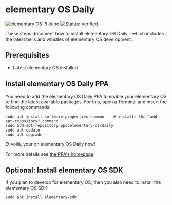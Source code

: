 # elementary OS Daily

![elementary OS: 5 Juno](https://img.shields.io/badge/elementary%C2%A0OS-5%20Juno-007aff)
![Status: Verified](https://img.shields.io/badge/status-verified-58c633)

These steps document how to install elementary OS Daily - which includes the latest bells and whistles of elementary OS development.

## Prerequisites

- Latest elementary OS installed

## Install elementary OS Daily PPA

You need to add the elementary OS Daily PPA to enable your elementary OS to find the latest available packages.
For this, open a Terminal and insert the following commands:

```
sudo apt install software-properties-common    # installs the "add-apt-repository" command
sudo add-apt-repository ppa:elementary-os/daily
sudo apt update
sudo apt upgrade
```

Et voilà, your on elementary OS Daily now!

For more details see [the PPA's homepage](https://launchpad.net/~elementary-os/+archive/ubuntu/daily).

## Optional: Install elementary OS SDK

If you plan to develop for elementary OS, then you also need to install the elementary OS SDK:

```
sudo apt install elementary-sdk
```